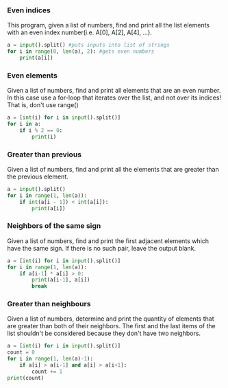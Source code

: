 ### Even indices
This program, given a list of numbers, find and print all the list elements with an even index number(i.e. A[0], A[2], A[4], ...).
```.py
a = input().split() #puts inputs into list of strings
for i in range(0, len(a), 2): #gets even numbers
    print(a[i])
```

### Even elements
Given a list of numbers, find and print all elements that are an even number. In this case use a for-loop that iterates over the list, and not over its indices! 
That is, don't use range()
```.py
a = [int(i) for i in input().split()]
for i in a:
    if i % 2 == 0:
        print(i)
```

### Greater than previous
Given a list of numbers, find and print all the elements that are greater than the previous element.
```.py
a = input().split()
for i in range(1, len(a)):
    if int(a[i - 1]) < int(a[i]):
        print(a[i])
```

### Neighbors of the same sign
Given a list of numbers, find and print the first adjacent elements which have the same sign. If there is no such pair, leave the output blank.
```.py
a = [int(i) for i in input().split()]
for i in range(1, len(a)):
    if a[i-1] * a[i] > 0:
        print(a[i-1], a[i])
        break
```

### Greater than neighbours
Given a list of numbers, determine and print the quantity of elements that are greater than both of their neighbors.
The first and the last items of the list shouldn't be considered because they don't have two neighbors.
```.py
a = [int(i) for i in input().split()]
count = 0
for i in range(1, len(a)-1):
    if a[i] > a[i-1] and a[i] > a[i+1]:
        count += 1
print(count)
```
      
